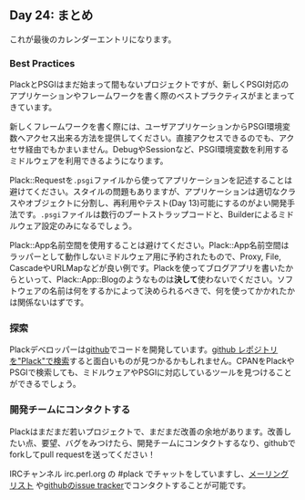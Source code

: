 ## Day 24: まとめ

これが最後のカレンダーエントリになります。

### Best Practices

PlackとPSGIはまだ始まって間もないプロジェクトですが、新しくPSGI対応のアプリケーションやフレームワークを書く際のベストプラクティスがまとまってきています。

新しくフレームワークを書く際には、ユーザアプリケーションからPSGI環境変数へアクセス出来る方法を提供してください。直接アクセスできるのでも、アクセサ経由でもかまいません。DebugやSessionなど、PSGI環境変数を利用するミドルウェアを利用できるようになります。

Plack::Requestを`.psgi`ファイルから使ってアプリケーションを記述することは避けてください。スタイルの問題もありますが、アプリケーションは適切なクラスやオブジェクトに分割し、再利用やテスト(Day 13)可能にするのがよい開発手法です。`.psgi`ファイルは数行のブートストラップコードと、Builderによるミドルウェア設定のみになるでしょう。

Plack::App名前空間を使用することは避けてください。Plack::App名前空間はラッパーとして動作しないミドルウェア用に予約されたもので、Proxy, File, CascadeやURLMapなどが良い例です。Plackを使ってブログアプリを書いたからといって、Plack::App::Blogのようなものは**決して**使わないでください。ソフトウェアの名前は何をするかによって決められるべきで、何を使ってかかれたかは関係ないはずです。

### 探索

Plackデベロッパーは[github](http://github.com/)でコードを開発しています。[github レポジトリを"Plack"で検索](http://github.com/search?langOverride=&q=plack&repo=&start_value=1&type=Repositories)すると面白いものが見つかるかもしれません。CPANをPlackやPSGIで検索しても、ミドルウェアやPSGIに対応しているツールを見つけることができるでしょう。

### 開発チームにコンタクトする

Plackはまだまだ若いプロジェクトで、まだまだ改善の余地があります。改善したい点、要望、バグをみつけたら、開発チームにコンタクトするなり、githubでforkしてpull requestを送ってください！

IRCチャンネル irc.perl.org の #plack でチャットをしていますし、[メーリングリスト](http://groups.google.com/group/psgi-plack) や[githubのissue tracker](http://github.com/plack/Plack/issues)でコンタクトすることが可能です。

